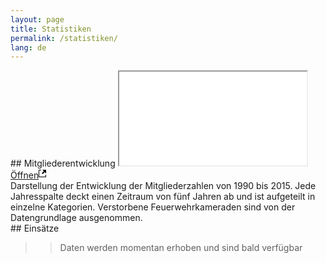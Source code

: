 ```yaml
---
layout: page
title: Statistiken
permalink: /statistiken/
lang: de
---
```


<div class="row">

<div class="col-md-6" markdown="1">
## Mitgliederentwicklung
<iframe sandbox="allow-popups allow-scripts allow-forms allow-same-origin" src="/charts/mitgliederentwicklung/" marginwidth="0" marginheight="0" scrolling="no"></iframe>
<div class="chart-pop">
<a target="_blank" title="Mitgliederentwicklung in einem neuen Fenster öffnen" href="/charts/mitgliederentwicklung/">Öffnen<svg height="16" width="12"><path d="M11 10h1v3c0 0.55-0.45 1-1 1H1c-0.55 0-1-0.45-1-1V3c0-0.55 0.45-1 1-1h3v1H1v10h10V10zM6 2l2.25 2.25-3.25 3.25 1.5 1.5 3.25-3.25 2.25 2.25V2H6z"></path></svg></a>
</div>
<div class="chart-info">
Darstellung der Entwicklung der Mitgliederzahlen von 1990 bis 2015. Jede Jahresspalte deckt einen Zeitraum von fünf Jahren ab und ist aufgeteilt in einzelne Kategorien. Verstorbene Feuerwehrkameraden sind von der Datengrundlage ausgenommen.
</div>
</div>

<div class="col-md-6" markdown="1">
## Einsätze

>>Daten werden momentan erhoben und sind bald verfügbar
</div>

</div>

